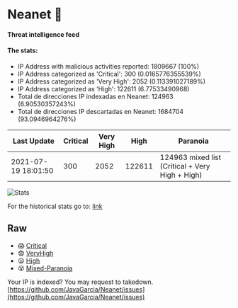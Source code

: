 # Neanet :hocho:
#### Threat intelligence feed
#### The stats:

- IP Address with malicious activities reported: 1809667 (100%)
- IP Address categorized as 'Critical':  300 (0.0165776355539%)
- IP Address categorized as 'Very High':  2052 (0.113391027189%)
- IP Address categorized as 'High':  122611 (6.77533490968)
- Total de direcciones IP indexadas en Neanet:  124963 (6.90530357243%)
- Total de direcciones IP descartadas en Neanet:  1684704 (93.0946964276%)

| Last Update | Critical | Very High | High | Paranoia |
| --- | --- | --- | --- | --- |
| 2021-07-19 18:01:50 | 300 | 2052 | 122611 | 124963 mixed list (Critical + Very High + High)|

![Stats](https://docs.google.com/spreadsheets/d/e/2PACX-1vSnaNMIXVabIpDJjufMlzH7poXnshF3mgd8Is1g9ytUEzVsP5my4Trn8f-xkoLLQ38xpL3HtmUexLo6/pubchart?oid=501124687&format=image)

For the historical stats go to: [link](/stats.csv)
## Raw
- :scream: [Critical](https://raw.githubusercontent.com/JavaGarcia/Neanet/master/blacklists/neanet_critical.txt)
- :fearful: [VeryHigh](https://raw.githubusercontent.com/JavaGarcia/Neanet/master/blacklists/neanet_veryHigh.txtt)
- :frowning: [High](https://raw.githubusercontent.com/JavaGarcia/Neanet/master/blacklists/neanet_high.txt)
- :dizzy_face: [Mixed-Paranoia](https://raw.githubusercontent.com/JavaGarcia/Neanet/master/blacklists/neanet_all.txt)


Your IP is indexed? You may request to takedown. [https://github.com/JavaGarcia/Neanet/issues](https://github.com/JavaGarcia/Neanet/issues)























































































































































































































































































































































































































































































































































































































































































































































































































































































































































































































































































































































































































































































































































































































































































































































































































































































































































































































































































































































































































































































































































































































































































































































































































































































































































































































































































































































































































































































































































































































































































































































































































































































































































































































































































































































































































































































































































































































































































































































































































































































































































































































































































































































































































































































































































































































































































































































































































































































































































































































































































































































































































































































































































































































































































































































































































































































































































































































































































































































































































































































































































































































































































































































































































































































































































































































































































































































































































































































































































































































































































































































































































































































































































































































































































































































































































































































































































































































































































